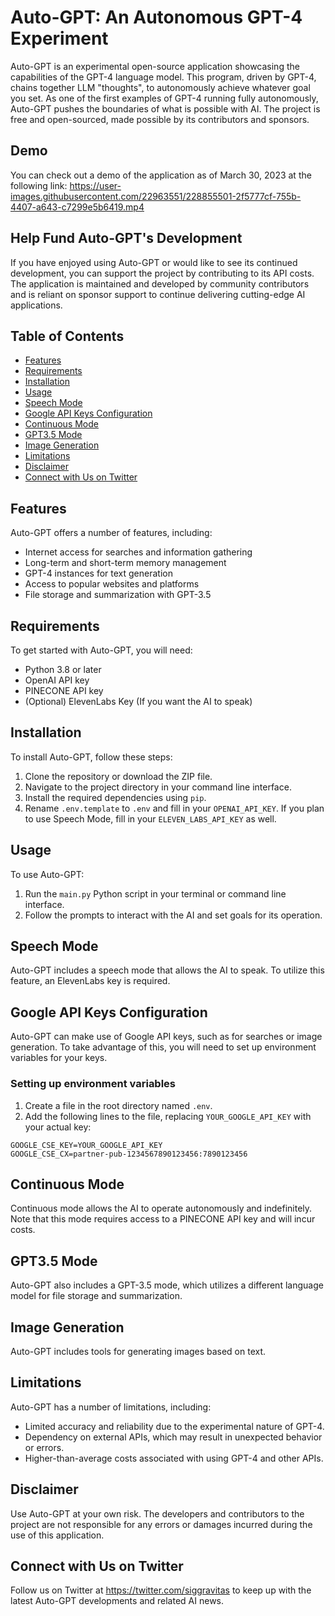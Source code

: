 # Auto-GPT: An Autonomous GPT-4 Experiment

Auto-GPT is an experimental open-source application showcasing the capabilities of the GPT-4 language model. This program, driven by GPT-4, chains together LLM "thoughts", to autonomously achieve whatever goal you set. As one of the first examples of GPT-4 running fully autonomously, Auto-GPT pushes the boundaries of what is possible with AI. The project is free and open-sourced, made possible by its contributors and sponsors.

## Demo

You can check out a demo of the application as of March 30, 2023 at the following link: https://user-images.githubusercontent.com/22963551/228855501-2f5777cf-755b-4407-a643-c7299e5b6419.mp4

## Help Fund Auto-GPT's Development

If you have enjoyed using Auto-GPT or would like to see its continued development, you can support the project by contributing to its API costs. The application is maintained and developed by community contributors and is reliant on sponsor support to continue delivering cutting-edge AI applications.

## Table of Contents

- [Features](#features)
- [Requirements](#requirements)
- [Installation](#installation)
- [Usage](#usage)
- [Speech Mode](#speech-mode)
- [Google API Keys Configuration](#google-api-keys-configuration)
- [Continuous Mode](#continuous-mode)
- [GPT3.5 Mode](#gpt35-mode)
- [Image Generation](#image-generation)
- [Limitations](#limitations)
- [Disclaimer](#disclaimer)
- [Connect with Us on Twitter](#connect-with-us-on-twitter)

## Features

Auto-GPT offers a number of features, including:

- Internet access for searches and information gathering
- Long-term and short-term memory management
- GPT-4 instances for text generation
- Access to popular websites and platforms
- File storage and summarization with GPT-3.5

## Requirements

To get started with Auto-GPT, you will need:

- Python 3.8 or later
- OpenAI API key
- PINECONE API key
- (Optional) ElevenLabs Key (If you want the AI to speak)

## Installation

To install Auto-GPT, follow these steps:

1. Clone the repository or download the ZIP file.
2. Navigate to the project directory in your command line interface.
3. Install the required dependencies using `pip`.
4. Rename `.env.template` to `.env` and fill in your `OPENAI_API_KEY`. If you plan to use Speech Mode, fill in your `ELEVEN_LABS_API_KEY` as well.

## Usage

To use Auto-GPT:

1. Run the `main.py` Python script in your terminal or command line interface.
2. Follow the prompts to interact with the AI and set goals for its operation.

## Speech Mode

Auto-GPT includes a speech mode that allows the AI to speak. To utilize this feature, an ElevenLabs key is required.

## Google API Keys Configuration

Auto-GPT can make use of Google API keys, such as for searches or image generation. To take advantage of this, you will need to set up environment variables for your keys.

### Setting up environment variables

1. Create a file in the root directory named `.env`.
2. Add the following lines to the file, replacing `YOUR_GOOGLE_API_KEY` with your actual key:

```
GOOGLE_CSE_KEY=YOUR_GOOGLE_API_KEY
GOOGLE_CSE_CX=partner-pub-1234567890123456:7890123456
```

## Continuous Mode

Continuous mode allows the AI to operate autonomously and indefinitely. Note that this mode requires access to a PINECONE API key and will incur costs.

## GPT3.5 Mode

Auto-GPT also includes a GPT-3.5 mode, which utilizes a different language model for file storage and summarization.

## Image Generation

Auto-GPT includes tools for generating images based on text.

## Limitations

Auto-GPT has a number of limitations, including:

- Limited accuracy and reliability due to the experimental nature of GPT-4.
- Dependency on external APIs, which may result in unexpected behavior or errors.
- Higher-than-average costs associated with using GPT-4 and other APIs.

## Disclaimer

Use Auto-GPT at your own risk. The developers and contributors to the project are not responsible for any errors or damages incurred during the use of this application.

## Connect with Us on Twitter

Follow us on Twitter at https://twitter.com/siggravitas to keep up with the latest Auto-GPT developments and related AI news.